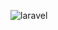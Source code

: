 ![laravel](https://user-images.githubusercontent.com/69207791/198589053-388f85f0-9ab4-4201-b561-7923f97d2f09.png)

